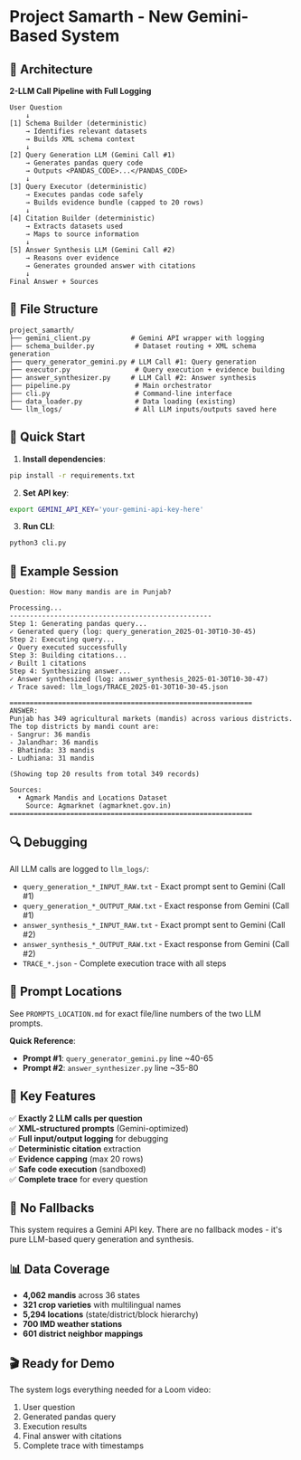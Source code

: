 # Project Samarth - New Gemini-Based System

## 🎯 Architecture

**2-LLM Call Pipeline with Full Logging**

```
User Question
    ↓
[1] Schema Builder (deterministic)
    → Identifies relevant datasets
    → Builds XML schema context
    ↓
[2] Query Generation LLM (Gemini Call #1)
    → Generates pandas query code
    → Outputs <PANDAS_CODE>...</PANDAS_CODE>
    ↓
[3] Query Executor (deterministic)
    → Executes pandas code safely
    → Builds evidence bundle (capped to 20 rows)
    ↓
[4] Citation Builder (deterministic)
    → Extracts datasets used
    → Maps to source information
    ↓
[5] Answer Synthesis LLM (Gemini Call #2)
    → Reasons over evidence
    → Generates grounded answer with citations
    ↓
Final Answer + Sources
```

## 📁 File Structure

```
project_samarth/
├── gemini_client.py          # Gemini API wrapper with logging
├── schema_builder.py          # Dataset routing + XML schema generation
├── query_generator_gemini.py # LLM Call #1: Query generation
├── executor.py                # Query execution + evidence building
├── answer_synthesizer.py     # LLM Call #2: Answer synthesis
├── pipeline.py                # Main orchestrator
├── cli.py                     # Command-line interface
├── data_loader.py             # Data loading (existing)
└── llm_logs/                  # All LLM inputs/outputs saved here
```

## 🚀 Quick Start

1. **Install dependencies**:
```bash
pip install -r requirements.txt
```

2. **Set API key**:
```bash
export GEMINI_API_KEY='your-gemini-api-key-here'
```

3. **Run CLI**:
```bash
python3 cli.py
```

## 📝 Example Session

```
Question: How many mandis are in Punjab?

Processing...
--------------------------------------------------
Step 1: Generating pandas query...
✓ Generated query (log: query_generation_2025-01-30T10-30-45)
Step 2: Executing query...
✓ Query executed successfully
Step 3: Building citations...
✓ Built 1 citations
Step 4: Synthesizing answer...
✓ Answer synthesized (log: answer_synthesis_2025-01-30T10-30-47)
✓ Trace saved: llm_logs/TRACE_2025-01-30T10-30-45.json

============================================================
ANSWER:
Punjab has 349 agricultural markets (mandis) across various districts. 
The top districts by mandi count are:
- Sangrur: 36 mandis
- Jalandhar: 36 mandis
- Bhatinda: 33 mandis
- Ludhiana: 31 mandis

(Showing top 20 results from total 349 records)

Sources:
  • Agmark Mandis and Locations Dataset
    Source: Agmarknet (agmarknet.gov.in)
============================================================
```

## 🔍 Debugging

All LLM calls are logged to `llm_logs/`:

- `query_generation_*_INPUT_RAW.txt` - Exact prompt sent to Gemini (Call #1)
- `query_generation_*_OUTPUT_RAW.txt` - Exact response from Gemini (Call #1)
- `answer_synthesis_*_INPUT_RAW.txt` - Exact prompt sent to Gemini (Call #2)
- `answer_synthesis_*_OUTPUT_RAW.txt` - Exact response from Gemini (Call #2)
- `TRACE_*.json` - Complete execution trace with all steps

## 📝 Prompt Locations

See `PROMPTS_LOCATION.md` for exact file/line numbers of the two LLM prompts.

**Quick Reference**:
- **Prompt #1**: `query_generator_gemini.py` line ~40-65
- **Prompt #2**: `answer_synthesizer.py` line ~35-80

## 🎯 Key Features

✅ **Exactly 2 LLM calls per question**  
✅ **XML-structured prompts** (Gemini-optimized)  
✅ **Full input/output logging** for debugging  
✅ **Deterministic citation** extraction  
✅ **Evidence capping** (max 20 rows)  
✅ **Safe code execution** (sandboxed)  
✅ **Complete trace** for every question  

## 🔧 No Fallbacks

This system requires a Gemini API key. There are no fallback modes - it's pure LLM-based query generation and synthesis.

## 📊 Data Coverage

- **4,062 mandis** across 36 states
- **321 crop varieties** with multilingual names
- **5,294 locations** (state/district/block hierarchy)
- **700 IMD weather stations**
- **601 district neighbor mappings**

## 🎬 Ready for Demo

The system logs everything needed for a Loom video:
1. User question
2. Generated pandas query
3. Execution results
4. Final answer with citations
5. Complete trace with timestamps
